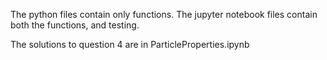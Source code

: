 The python files contain only functions.
The jupyter notebook files contain both the functions, and testing.

The solutions to question 4 are in ParticleProperties.ipynb
